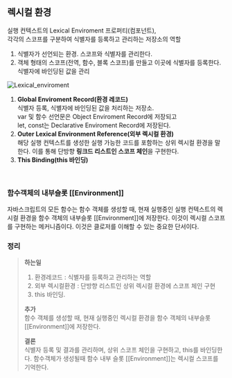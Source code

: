 ## 렉시컬 환경

실행 컨텍스트의 Lexical Enviroment 프로퍼티(컴포넌트),  
각각의 스코프를 구분하여 식별자를 등록하고 관리하는 저장소의 역할   

1. 식별자가 선언되는 환경. 스코프와 식별자를 관리한다.
2. 객체 형태의 스코프(전역, 함수, 블록 스코프)를 만들고 이곳에 식별자를 등록한다. 식별자에 바인딩된 값을 관리

![Lexical_enviroment](https://user-images.githubusercontent.com/33679192/67629978-d4db5a80-f8c2-11e9-9c19-e5dcf7f54cb2.jpg)

1. **Global Enviroment Record(환경 레코드)**  
   식별자 등록, 식별자에 바인딩된 값을 처리하는 저장소.   
   var 및 함수 선언문은 Object Enviroment Record에 저장되고  
   let,  const는 Declarative Enviroment Record에 저장된다.
2. **Outer Lexical Environment Reference(외부 렉시컬 환경)**  
   해당 실행 컨텍스트를 생성한 실행 가능한 코드를 포함하는 상위 렉시컬 환경을 말한다. 이를 통해 단방향 **링크드 리스트인 스코프 체인**을 구현한다.
3. **This Binding(this 바인딩)**

<br>

### 함수객체의 내부슬롯 [[Environment]]

자바스크립트의 모든 함수는 함수 객체를 생성할 때, 현재 실행중인 실행 컨텍스트의 렉시컬 환경을 함수 객체의 내부슬롯 [[Environment]]에 저장한다. 이것이 렉시컬 스코프를 구현하는 메커니즘이다. 이것은 클로저를 이해할 수 있는 중요한 단서이다.

### 정리

> **하는일**
>
> 1. 환경레코드 : 식별자를 등록하고 관리하는 역할 
> 2. 외부 렉시컬환경 : 단방향 리스트인 상위 렉시컬 환경에 스코프 체인 구현
> 3. this 바인딩.
>
> **추가**  
> 함수 객체를 생성할 때, 현재 실행중인 렉시컬 환경을 함수 객체의 내부슬롯 [[Environment]]에 저장한다. 
>
> **결론**  
> 식별자 등록 및 결과를 관리하며, 상위 스코프 체인을 구현하고, this를 바인딩한다. 함수객체가 생성될때 함수 내부 슬롯 [[Environment]]는 렉시컬 스코프를 기억한다.